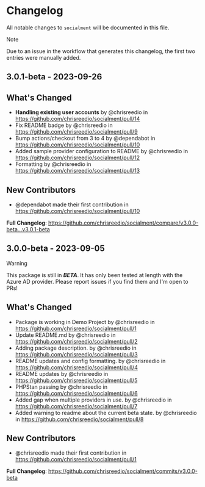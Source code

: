 # Changelog

All notable changes to `socialment` will be documented in this file.

> [!NOTE]
> Due to an issue in the workflow that generates this changelog, the first two entries were manually added.

## 3.0.1-beta - 2023-09-26

## What's Changed
* **Handling existing user accounts** by @chrisreedio in https://github.com/chrisreedio/socialment/pull/14
* Fix README badge by @chrisreedio in https://github.com/chrisreedio/socialment/pull/9
* Bump actions/checkout from 3 to 4 by @dependabot in https://github.com/chrisreedio/socialment/pull/10
* Added sample provider configuration to README by @chrisreedio in https://github.com/chrisreedio/socialment/pull/12
* Formatting by @chrisreedio in https://github.com/chrisreedio/socialment/pull/13

## New Contributors
* @dependabot made their first contribution in https://github.com/chrisreedio/socialment/pull/10

**Full Changelog**: https://github.com/chrisreedio/socialment/compare/v3.0.0-beta...v3.0.1-beta

## 3.0.0-beta - 2023-09-05

> [!WARNING]
> This package is still in **_BETA_**. 
> It has only been tested at length with the Azure AD provider. 
> Please report issues if you find them and I'm open to PRs!

## What's Changed
* Package is working in Demo Project by @chrisreedio in https://github.com/chrisreedio/socialment/pull/1
* Update README.md by @chrisreedio in https://github.com/chrisreedio/socialment/pull/2
* Adding package description. by @chrisreedio in https://github.com/chrisreedio/socialment/pull/3
* README updates and config formatting. by @chrisreedio in https://github.com/chrisreedio/socialment/pull/4
* README updates by @chrisreedio in https://github.com/chrisreedio/socialment/pull/5
* PHPStan passing by @chrisreedio in https://github.com/chrisreedio/socialment/pull/6
* Added gap when multiple providers in use. by @chrisreedio in https://github.com/chrisreedio/socialment/pull/7
* Added warning to readme about the current beta state. by @chrisreedio in https://github.com/chrisreedio/socialment/pull/8

## New Contributors
* @chrisreedio made their first contribution in https://github.com/chrisreedio/socialment/pull/1

**Full Changelog**: https://github.com/chrisreedio/socialment/commits/v3.0.0-beta
